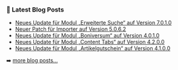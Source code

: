 ### 📕 Latest Blog Posts

<!-- BLOG-POST-LIST:START -->
- [Neues Update für Modul „Erweiterte Suche“ auf Version 7.0.1.0](https://blog.d3data.de/module-news/erweiterte-suche/neues-update-fuer-modul-erweiterte-suche-auf-version-7-0-1-0/)
- [Neuer Patch für Importer auf Version 5.0.6.2](https://blog.d3data.de/module-news/importer/neuer-patch-fuer-importer-auf-version-5-0-6-2/)
- [Neues Update für Modul „Boniversum“ auf Version 4.0.1.0](https://blog.d3data.de/module-news/boniversum/neues-update-fuer-modul-boniversum-auf-version-4-0-1-0/)
- [Neues Update für Modul „Content Tabs“ auf Version 4.2.0.0](https://blog.d3data.de/module-news/content-tabs/neues-update-fuer-modul-content-tabs-auf-version-4-2-0-0/)
- [Neues Update für Modul „Artikelgutschein“ auf Version 4.1.0.0](https://blog.d3data.de/module-news/artikelgutschein/neues-update-fuer-modul-artikelgutschein-auf-version-4-1-0-0/)
<!-- BLOG-POST-LIST:END -->

➡️ [more blog posts...](https://blog.d3data.de)

[website]: https://d3data.de